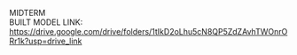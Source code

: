 MIDTERM
<br>
BUILT MODEL LINK:
<br>
<a>https://drive.google.com/drive/folders/1tIkD2oLhu5cN8QP5ZdZAvhTWOnrORr1k?usp=drive_link<a>
